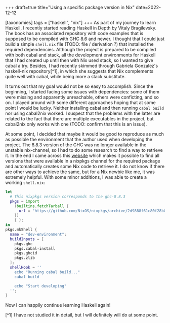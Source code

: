 +++
draft=true
title="Using a specific package version in Nix"
date=2022-12-12

[taxonomies]
tags = ["haskell", "nix"]
+++
As part of my journey to learn Haskell, I recently started reading Haskell in Depth by Vitaly Bragilevsky. The book has an associated repository with code examples that is supposed to
be compiled with GHC 8.6 and newer. I thought that I could just build a simple `shell.nix` file (TODO: file / derivation ?) that installed the required dependencies. Although the project is
prepared to be compiled with both cabal and stack, all the development environments for Haskell that I had created up until then with Nix used stack, so I wanted to give cabal a try. Besides, I had recently skimmed through Gabriela Gonzalez's haskell-nix repository[^1], in which she suggests that Nix complements quite well 
with cabal, while being more a stack substitute.

It turns out that my goal would not be so easy to accomplish. Since the beginning, I started facing some issues with dependencies: some of them were missing and apparently unreachable, others were conficting, and so on. I played around with some different approaches hoping that at some point I would be lucky. Neither installing cabal and then running `cabal build` nor using cabal2nix worked. I suspect that the problems with the latter are related to the fact that there are multiple executables in the project, but cabal2nix only works with one 
(TODO: confirm that this is an issue).

At some point, I decided that maybe it would be good to reproduce as much as possible the environment that the author used when developing the project. The 8.8.3 version of the GHC was no longer available in the unstable nix-channel, so I had to do some research to find a way to retrieve it. In the end I came across this [website](https://lazamar.co.uk/nix-versions/) which makes it possible to find all versions that were available in a nixpkgs channel for the required package and automatically creates some Nix code to retrieve it. I do not know if there are other ways to achieve the same, but for a Nix newbie like me, it was extremely helpful. With some minor additions, I was able to create a working `shell.nix`:

```nix
let
  # This nixpkgs version corresponds to the ghc-8.8.3
  pkgs = import
    (builtins.fetchTarball {
      url = "https://github.com/NixOS/nixpkgs/archive/2d9888f61c80f28b09d64f5e39d0ba02e3923057.tar.gz";
    })
    { };
in
pkgs.mkShell {
  name = "dev-environment";
  buildInputs = [
    pkgs.ghc
    pkgs.cabal-install
    pkgs.ghcid
    pkgs.zlib
  ];
  shellHook = ''
    echo "Running cabal build..."
    cabal build

    echo "Start developing"
  '';
}
```

Now I can happily continue learning Haskell again!

[^1] I have not studied it in detail, but I will definitely will do at some point.
